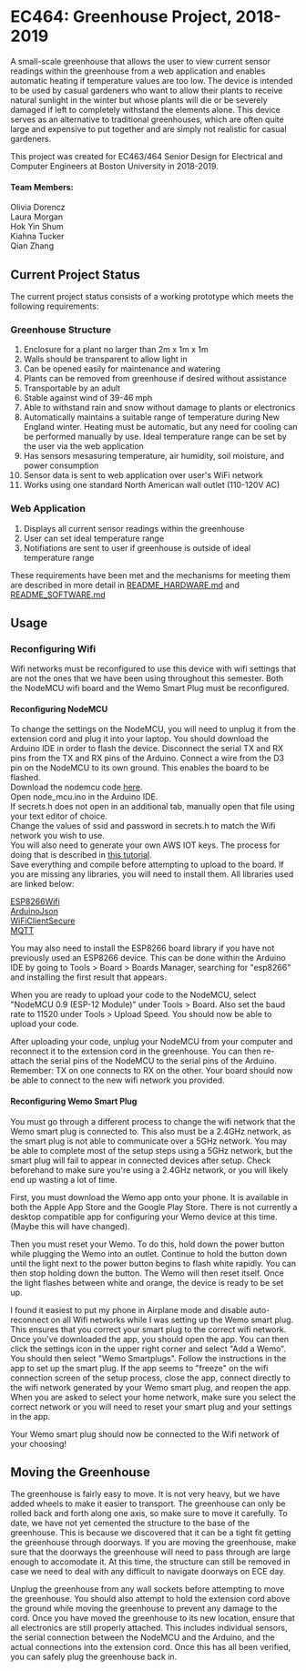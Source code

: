 # EC464: Greenhouse Project, 2018-2019
A small-scale greenhouse that allows the user to view current sensor readings within the greenhouse from a web application and enables automatic heating if temperature values are too low. The device is intended to be used by casual gardeners who want to allow their plants to receive natural sunlight in the winter but whose plants will die or be severely damaged if left to completely withstand the elements alone. This device serves as an alternative to traditional greenhouses, which are often quite large and expensive to put together and are simply not realistic for casual gardeners. 

This project was created for EC463/464 Senior Design for Electrical and Computer Engineers at Boston University in 2018-2019.

#### Team Members:
Olivia Dorencz  
Laura Morgan  
Hok Yin Shum  
Kiahna Tucker  
Qian Zhang  

## Current Project Status
The current project status consists of a working prototype which meets the following requirements:

### Greenhouse Structure
1. Enclosure for a plant no larger than 2m x 1m x 1m
2. Walls should be transparent to allow light in
3. Can be opened easily for maintenance and watering
4. Plants can be removed from greenhouse if desired without assistance
5. Transportable by an adult
6. Stable against wind of 39-46 mph
7. Able to withstand rain and snow without damage to plants or electronics
8. Automatically maintains a suitable range of temperature during New England winter. Heating must be automatic, but any need for cooling can be performed manually by use. Ideal temperature range can be set by the user via the web application
9. Has sensors mesasuring temperature, air humidity, soil moisture, and power consumption
10. Sensor data is sent to web application over user's WiFi network
11. Works using one standard North American wall outlet (110-120V AC)

### Web Application
1. Displays all current sensor readings within the greenhouse
2. User can set ideal temperature range
3. Notifiations are sent to user if greenhouse is outside of ideal temperature range


These requirements have been met and the mechanisms for meeting them are described in more detail in [README_HARDWARE.md](Hardware/README_HARDWARE.md) and [README_SOFTWARE.md](Software/README_SOFTWARE.md) 

## Usage

### Reconfiguring Wifi
Wifi networks must be reconfigured to use this device with wifi settings that are not the ones that we have been using throughout this semester. Both the NodeMCU wifi board and the Wemo Smart Plug must be reconfigured.
#### Reconfiguring NodeMCU
To change the settings on the NodeMCU, you will need to unplug it from the extension cord and plug it into your laptop. You should download the Arduino IDE in order to flash the device. Disconnect the serial TX and RX pins from the TX and RX pins of the Arduino. Connect a wire from the D3 pin on the NodeMCU to its own ground. This enables the board to be flashed.  
Download the nodemcu code [here](Software/arduino/test_wifi/node_mcu).  
Open node_mcu.ino in the Arduino IDE.  
If secrets.h does not open in an additional tab, manually open that file using your text editor of choice.  
Change the values of ssid and password in secrets.h to match the Wifi network you wish to use.  
You will also need to generate your own AWS IOT keys. The process for doing that is described in [this tutorial](https://github.com/debsahu/ESP-MQTT-AWS-IoT-Core/blob/master/doc/README.md).  
Save everything and compile before attempting to upload to the board. If you are missing any libraries, you will need to install them. All libraries used are linked below:

[ESP8266Wifi](https://github.com/esp8266/Arduino/tree/master/libraries/ESP8266WiFi)  
[ArduinoJson](https://github.com/bblanchon/ArduinoJson)  
[WiFiClientSecure](https://github.com/espressif/arduino-esp32/tree/master/libraries/WiFiClientSecure)  
[MQTT](https://github.com/256dpi/arduino-mqtt)  

You may also need to install the ESP8266 board library if you have not previously used an ESP8266 device. This can be done within the Arduino IDE by going to Tools > Board > Boards Manager, searching for "esp8266" and installing the first result that appears.

When you are ready to upload your code to the NodeMCU, select "NodeMCU 0.9 (ESP-12 Module)" under Tools > Board. Also set the baud rate to 11520 under Tools > Upload Speed. You should now be able to upload your code.

After uploading your code, unplug your NodeMCU from your computer and reconnect it to the extension cord in the greenhouse. You can then re-attach the serial pins of the NodeMCU to the serial pins of the Arduino. Remember: TX on one connects to RX on the other. Your board should now be able to connect to the new wifi network you provided.

#### Reconfiguring Wemo Smart Plug
You must go through a different process to change the wifi network that the Wemo smart plug is connected to. This also must be a 2.4GHz network, as the smart plug is not able to communicate over a 5GHz network. You may be able to complete most of the setup steps using a 5GHz network, but the smart plug will fail to appear in connected devices after setup. Check beforehand to make sure you're using a 2.4GHz network, or you will likely end up wasting a lot of time.  

First, you must download the Wemo app onto your phone. It is available in both the Apple App Store and the Google Play Store. There is not currently a desktop compatible app for configuring your Wemo device at this time. (Maybe this will have changed).

Then you must reset your Wemo. To do this, hold down the power button while plugging the Wemo into an outlet. Continue to hold the button down until the light next to the power button begins to flash white rapidly. You can then stop holding down the button. The Wemo will then reset itself. Once the light flashes between white and orange, the device is ready to be set up.

I found it easiest to put my phone in Airplane mode and disable auto-reconnect on all Wifi networks while I was setting up the Wemo smart plug. This ensures that you correct your smart plug to the correct wifi network. Once you've downloaded the app, you should open the app. You can then click the settings icon in the upper right corner and select "Add a Wemo". You should then select "Wemo Smartplugs". Follow the instructions in the app to set up the smart plug. If the app seems to "freeze" on the wifi connection screen of the setup process, close the app, connect directly to the wifi network generated by your Wemo smart plug, and reopen the app. When you are asked to select your home network, make sure you select the correct network or you will need to reset your smart plug and your settings in the app. 

Your Wemo smart plug should now be connected to the Wifi network of your choosing!

## Moving the Greenhouse
The greenhouse is fairly easy to move. It is not very heavy, but we have added wheels to make it easier to transport. The greenhouse can only be rolled back and forth along one axis, so make sure to move it carefully. To date, we have not yet cemented the structure to the base of the greenhouse. This is because we discovered that it can be a tight fit getting the greenhouse through doorways. If you are moving the greenhouse, make sure that the doorways the greenhouse will need to pass through are large enough to accomodate it. At this time, the structure can still be removed in case we need to deal with any difficult to navigate doorways on ECE day. 

Unplug the greenhouse from any wall sockets before attempting to move the greenhouse. You should also attempt to hold the extension cord above the ground while moving the greenhouse to prevent any damage to the cord. Once you have moved the greenhouse to its new location, ensure that all electronics are still properly attached. This includes individual sensors, the serial connection between the NodeMCU and the Arduino, and the actual connections into the extension cord. Once this has all been verified, you can safely plug the greenhouse back in.

